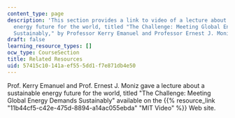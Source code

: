 ```yaml
---
content_type: page
description: 'This section provides a link to video of a lecture about a sustainable
  energy future for the world, titled "The Challenge: Meeting Global Energy Demands
  Sustainably," by Professor Kerry Emanuel and Professor Ernest J. Moniz.'
draft: false
learning_resource_types: []
ocw_type: CourseSection
title: Related Resources
uid: 57415c10-141a-ef55-5dd1-f7e871db4e50
---
```

Prof. Kerry Emanuel and Prof. Ernest J. Moniz gave a lecture about a sustainable energy future for the world, titled "The Challenge: Meeting Global Energy Demands Sustainably" available on the {{% resource_link "11b44cf5-c42e-475d-8894-a14ac055ebda" "MIT Video" %}} Web site.